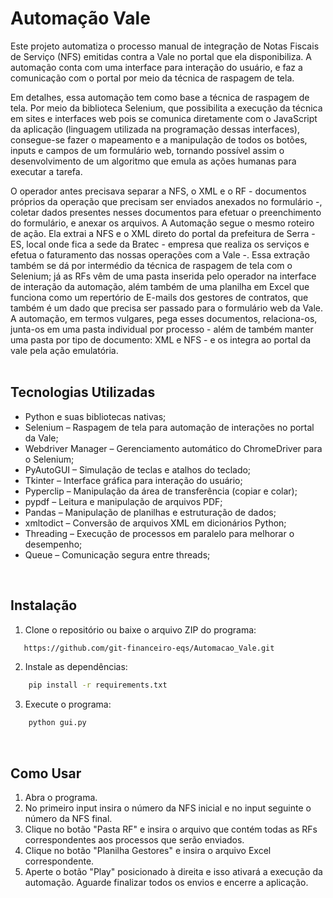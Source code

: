 # Automação Vale

Este projeto automatiza o processo manual de integração de Notas Fiscais de Serviço (NFS) emitidas contra a Vale no portal que ela disponibiliza. A automação conta com uma interface para interação do usuário, e faz a comunicação com o portal por meio da técnica de raspagem de tela.

Em detalhes, essa automação tem como base a técnica de raspagem de tela. Por meio da biblioteca Selenium, que possibilita a execução da técnica em sites e interfaces web pois se comunica diretamente com o JavaScript da aplicação (linguagem utilizada na programação dessas interfaces), consegue-se fazer o mapeamento e a manipulação de todos os botões, inputs e campos de um formulário web, tornando possível assim o desenvolvimento de um algoritmo que emula as ações humanas para executar a tarefa.

O operador antes precisava separar a NFS, o XML e o RF - documentos próprios da operação que precisam ser enviados anexados no formulário -, coletar dados presentes nesses documentos para efetuar o preenchimento do formulário, e anexar os arquivos. A Automação segue o mesmo roteiro de ação. Ela extrai a NFS e o XML direto do portal da prefeitura de Serra - ES, local onde fica a sede da Bratec - empresa que realiza os serviços e efetua o faturamento das nossas operações com a Vale -. Essa extração também se dá por intermédio da técnica de raspagem de tela com o Selenium; já as RFs vêm de uma pasta inserida pelo operador na interface de interação da automação, além também de uma planilha em Excel que funciona como um repertório de E-mails dos gestores de contratos, que também é um dado que precisa ser passado para o formulário web da Vale. A automação, em termos vulgares, pega esses documentos, relaciona-os, junta-os em uma pasta individual por processo - além de também manter uma pasta por tipo de documento: XML e NFS - e os integra ao portal da vale pela ação emulatória.
<br/>
<br/>
## Tecnologias Utilizadas

- Python e suas bibliotecas nativas;
- Selenium – Raspagem de tela para automação de interações no portal da Vale;
- Webdriver Manager – Gerenciamento automático do ChromeDriver para o Selenium;
- PyAutoGUI – Simulação de teclas e atalhos do teclado;
- Tkinter – Interface gráfica para interação do usuário;
- Pyperclip – Manipulação da área de transferência (copiar e colar);
- pypdf – Leitura e manipulação de arquivos PDF;
- Pandas – Manipulação de planilhas e estruturação de dados;
- xmltodict – Conversão de arquivos XML em dicionários Python;
- Threading – Execução de processos em paralelo para melhorar o desempenho;
- Queue – Comunicação segura entre threads;

<br/>

## Instalação

1. Clone o repositório ou baixe o arquivo ZIP do programa:
```bash
   https://github.com/git-financeiro-eqs/Automacao_Vale.git
```
2. Instale as dependências:
```bash
    pip install -r requirements.txt
```
3. Execute o programa:
```bash
    python gui.py
```
<br/>

## Como Usar<br/>

1. Abra o programa.
2. No primeiro input insira o número da NFS inicial e no input seguinte o número da NFS final.
3. Clique no botão "Pasta RF" e insira o arquivo que contém todas as RFs correspondentes aos processos que serão enviados.
4. Clique no botão "Planilha Gestores" e insira o arquivo Excel correspondente.
5. Aperte o botão "Play" posicionado à direita e isso ativará a execução da automação. Aguarde finalizar todos os envios e encerre a aplicação.
